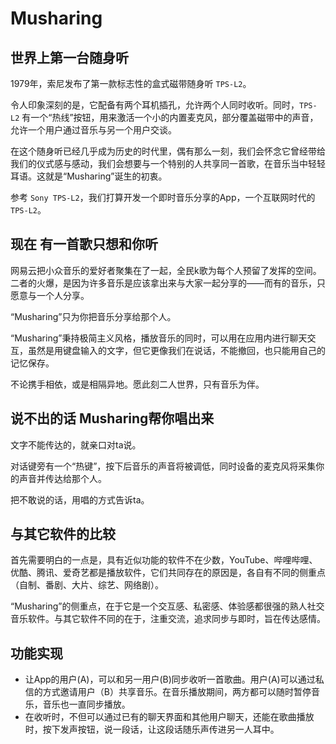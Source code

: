 # Musharing

## 世界上第一台随身听

1979年，索尼发布了第一款标志性的盒式磁带随身听 `TPS-L2`。

令人印象深刻的是，它配备有两个耳机插孔，允许两个人同时收听。同时，`TPS-L2` 有一个“热线”按钮，用来激活一个小的内置麦克风，部分覆盖磁带中的声音，允许一个用户通过音乐与另一个用户交谈。

在这个随身听已经几乎成为历史的时代里，偶有那么一刻，我们会怀念它曾经带给我们的仪式感与感动，我们会想要与一个特别的人共享同一首歌，在音乐当中轻轻耳语。这就是“Musharing”诞生的初衷。

参考 `Sony TPS-L2`，我们打算开发一个即时音乐分享的App，一个互联网时代的 `TPS-L2`。

## 现在 有一首歌只想和你听

网易云把小众音乐的爱好者聚集在了一起，全民k歌为每个人预留了发挥的空间。二者的火爆，是因为许多音乐是应该拿出来与大家一起分享的——而有的音乐，只愿意与一个人分享。

“Musharing”只为你把音乐分享给那个人。

“Musharing”秉持极简主义风格，播放音乐的同时，可以用在应用内进行聊天交互，虽然是用键盘输入的文字，但它更像我们在说话，不能撤回，也只能用自己的记忆保存。

不论携手相依，或是相隔异地。愿此刻二人世界，只有音乐为伴。

## 说不出的话 Musharing帮你唱出来

文字不能传达的，就亲口对ta说。

对话键旁有一个“热键”，按下后音乐的声音将被调低，同时设备的麦克风将采集你的声音并传达给那个人。

把不敢说的话，用唱的方式告诉ta。


## 与其它软件的比较

首先需要明白的一点是，具有近似功能的软件不在少数，YouTube、哔哩哔哩、优酷、腾讯、爱奇艺都是播放软件，它们共同存在的原因是，各自有不同的侧重点（自制、番剧、大片、综艺、网络剧）。

“Musharing”的侧重点，在于它是一个交互感、私密感、体验感都很强的熟人社交音乐软件。与其它软件不同的在于，注重交流，追求同步与即时，旨在传达感情。

## 功能实现

* 让App的用户(A)，可以和另一用户(B)同步收听一首歌曲。用户(A)可以通过私信的方式邀请用户（B）共享音乐。在音乐播放期间，两方都可以随时暂停音乐，音乐也一直同步播放。
* 在收听时，不但可以通过已有的聊天界面和其他用户聊天，还能在歌曲播放时，按下发声按钮，说一段话，让这段话随乐声传进另一人耳中。